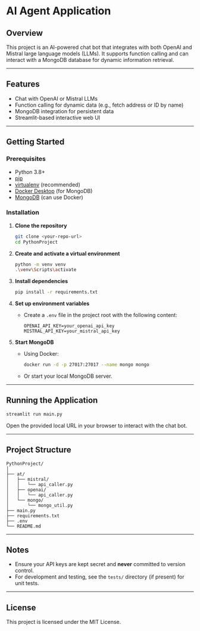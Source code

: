 # AI Agent Application

## Overview
This project is an AI-powered chat bot that integrates with both OpenAI and Mistral large language models (LLMs). It supports function calling and can interact with a MongoDB database for dynamic information retrieval.

---

## Features
- Chat with OpenAI or Mistral LLMs
- Function calling for dynamic data (e.g., fetch address or ID by name)
- MongoDB integration for persistent data
- Streamlit-based interactive web UI

---

## Getting Started

### Prerequisites
- Python 3.8+
- [pip](https://pip.pypa.io/en/stable/)
- [virtualenv](https://packaging.python.org/en/latest/guides/installing-using-pip-and-virtual-environments/) (recommended)
- [Docker Desktop](https://www.docker.com/products/docker-desktop) (for MongoDB)
- [MongoDB](https://www.mongodb.com/try/download/community) (can use Docker)

### Installation

1. **Clone the repository**
    ```sh
    git clone <your-repo-url>
    cd PythonProject
    ```

2. **Create and activate a virtual environment**
    ```sh
    python -m venv venv
    .\venv\Scripts\activate
    ```

3. **Install dependencies**
    ```sh
    pip install -r requirements.txt
    ```

4. **Set up environment variables**
    - Create a `.env` file in the project root with the following content:
      ```
      OPENAI_API_KEY=your_openai_api_key
      MISTRAL_API_KEY=your_mistral_api_key
      ```

5. **Start MongoDB**
    - Using Docker:
      ```sh
      docker run -d -p 27017:27017 --name mongo mongo
      ```
    - Or start your local MongoDB server.

---

## Running the Application

```sh
streamlit run main.py
```

Open the provided local URL in your browser to interact with the chat bot.

---

## Project Structure

```
PythonProject/
│
├── at/
│   ├── mistral/
│   │   └── api_caller.py
│   ├── openai/
│   │   └── api_caller.py
│   └── mongo/
│       └── mongo_util.py
├── main.py
├── requirements.txt
├── .env
└── README.md
```

---

## Notes

- Ensure your API keys are kept secret and **never** committed to version control.
- For development and testing, see the `tests/` directory (if present) for unit tests.

---

## License

This project is licensed under the MIT License.
